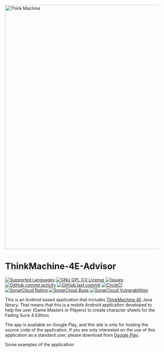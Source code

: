 <img src="./images/think_machine_logo_fenix.png" width="800" alt="Think Machine" align="middle"> 

# ThinkMachine-4E-Advisor

[![Supported Languages](https://img.shields.io/badge/Supported-%F0%9F%87%AA%F0%9F%87%B8%20%F0%9F%87%AC%F0%9F%87%A7languages-blue.svg)](https://github.com/softwaremagico/ThinkMachine-Advisor/blob/master/app/src/main/res/values/strings.xml)
[![GNU GPL 3.0 License](https://img.shields.io/badge/license-GNU_GPL_3.0-brightgreen.svg)](https://github.com/softwaremagico/ThinkMachine-Advisor/blob/master/GNU_LICENSE)
[![Issues](https://img.shields.io/github/issues/softwaremagico/ThinkMachine-4E-Advisor.svg)](https://github.com/softwaremagico/ThinkMachine-Advisor/issues)
[![GitHub commit activity](https://img.shields.io/github/commit-activity/y/softwaremagico/ThinkMachine-4E-Advisor)](https://github.com/softwaremagico/ThinkMachine-Advisor)
[![GitHub last commit](https://img.shields.io/github/last-commit/softwaremagico/ThinkMachine-4E-Advisor)](https://github.com/softwaremagico/ThinkMachine-Advisor)
[![CircleCI](https://circleci.com/gh/softwaremagico/ThinkMachine-4E-Advisor.svg?style=shield)](https://circleci.com/gh/softwaremagico/ThinkMachine-Advisor)
[![SonarCloud Rating](https://sonarcloud.io/api/project_badges/measure?project=softwaremagico_ThinkMachine-4E-Advisor&metric=sqale_rating)](https://sonarcloud.io/component_measures?id=softwaremagico_ThinkMachine-Advisor&metric=sqale_rating&view=list)
[![SonarCloud Bugs](https://sonarcloud.io/api/project_badges/measure?project=softwaremagico_ThinkMachine-4E-Advisor&metric=bugs)](https://sonarcloud.io/component_measures/metric/reliability_rating/list?id=softwaremagico_ThinkMachine-Advisor)
[![SonarCloud Vulnerabilities](https://sonarcloud.io/api/project_badges/measure?project=softwaremagico_ThinkMachine-4E-Advisor&metric=vulnerabilities)](https://sonarcloud.io/component_measures/metric/security_rating/list?id=softwaremagico_ThinkMachine-Advisor)

This is an Android based application that
includes [ThinkMachine 4E](https://softwaremagico.github.io/ThinkMachine-4E/) Java library. That
means that this is a mobile Android application developed to help the user (Game Masters or Players)
to create character sheets for the Fading Suns 4 Edition.

The app is available on Google Play, and this site is only for hosting the source code of the
application. If you are only interested on the use of this application as a standard user, please
download
from  [Google Play](https://play.google.com/store/apps/details?id=com.softwaremagico.tm.advisor).

Some examples of the application:
